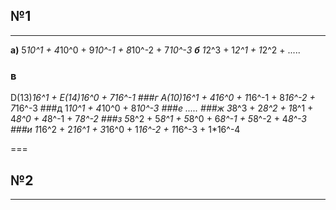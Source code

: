 ## №1
---
**а)**  5*10^1 + 4*10^0 + 9*10^-1 + 8*10^-2 + 7*10^-3
**б**
1*2^3 + 1*2^1 + 1*2^2 + .....
### в
D(13)*16^1 + E(14)*16^0 + 7*16^-1
###г
A(10)*16^1 + 4*16^0 + 1*16^-1 + 8*16^-2 + 7*16^-3
###д
1*10^1 + 4*10^0 + 8*10^-3
###е
.....
###ж
3*8^3 + 2*8^2 + 1*8^1 + 4*8^0 + 4*8^-1 + 7*8^-2
###з
5*8^2 + 5*8^1 + 5*8^0 + 6*8^-1 + 5*8^-2 + 4*8^-3
###и
1*16^2 + 2*16^1 + 3*16^0 + 1*16^-2 + 1*16^-3 + 1*16^-4

===
## №2
---
